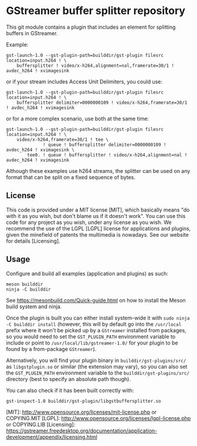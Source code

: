 # GStreamer buffer splitter repository

This git module contains a plugin that includes an element for splitting
buffers in GStreamer.

Example:
```
gst-launch-1.0 --gst-plugin-path=builddir/gst-plugin filesrc location=input.h264 ! \
    buffersplitter ! video/x-h264,alignment=nal,framerate=30/1 ! avdec_h264 ! xvimagesink
```

or if your stream includes Access Unit Delimiters, you could use:
```
gst-launch-1.0 --gst-plugin-path=builddir/gst-plugin filesrc location=input.h264 ! \
    buffersplitter delimiter=0000000109 ! video/x-h264,framerate=30/1 ! avdec_h264 ! xvimagesink
```

or for a more complex scenario, use both at the same time:
```
gst-launch-1.0 --gst-plugin-path=builddir/gst-plugin filesrc location=input.h264 ! \
    video/x-h264,framerate=30/1 ! tee \
              ! queue ! buffersplitter delimiter=0000000109 ! avdec_h264 ! xvimagesink \
        tee0. ! queue ! buffersplitter ! video/x-h264,alignment=nal ! avdec_h264 ! xvimagesink
```

Although these examples use h264 streams, the splitter can be used on any format that can be split
on a fixed sequence of bytes.

## License

This code is provided under a MIT license [MIT], which basically means "do
with it as you wish, but don't blame us if it doesn't work". You can use
this code for any project as you wish, under any license as you wish. We
recommend the use of the LGPL [LGPL] license for applications and plugins,
given the minefield of patents the multimedia is nowadays. See our website
for details [Licensing].

## Usage

Configure and build all examples (application and plugins) as such:

    meson builddir
    ninja -C builddir

See <https://mesonbuild.com/Quick-guide.html> on how to install the Meson
build system and ninja.

Once the plugin is built you can either install system-wide it with `sudo ninja
-C builddir install` (however, this will by default go into the `/usr/local`
prefix where it won't be picked up by a `GStreamer` installed from packages, so
you would need to set the `GST_PLUGIN_PATH` environment variable to include or
point to `/usr/local/lib/gstreamer-1.0/` for your plugin to be found by a
from-package `GStreamer`).

Alternatively, you will find your plugin binary in `builddir/gst-plugins/src/`
as `libgstplugin.so` or similar (the extension may vary), so you can also set
the `GST_PLUGIN_PATH` environment variable to the `builddir/gst-plugins/src/`
directory (best to specify an absolute path though).

You can also check if it has been built correctly with:

    gst-inspect-1.0 builddir/gst-plugin/libgstbuffersplitter.so


[MIT]: http://www.opensource.org/licenses/mit-license.php or COPYING.MIT
[LGPL]: http://www.opensource.org/licenses/lgpl-license.php or COPYING.LIB
[Licensing]: https://gstreamer.freedesktop.org/documentation/application-development/appendix/licensing.html
